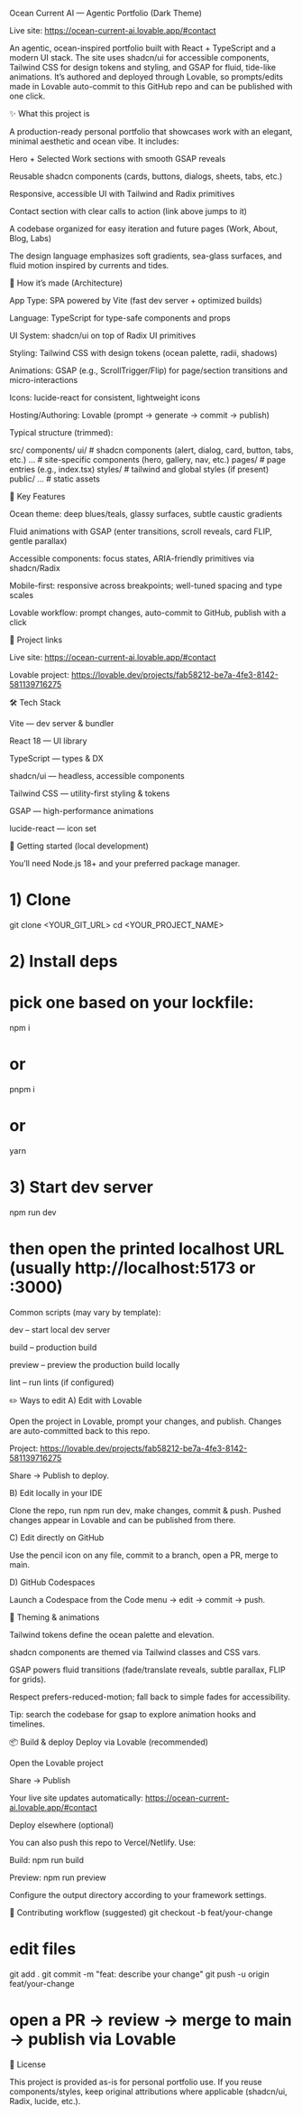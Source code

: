 Ocean Current AI — Agentic Portfolio (Dark Theme)

Live site: https://ocean-current-ai.lovable.app/#contact

An agentic, ocean-inspired portfolio built with React + TypeScript and a modern UI stack. The site uses shadcn/ui for accessible components, Tailwind CSS for design tokens and styling, and GSAP for fluid, tide-like animations. It’s authored and deployed through Lovable, so prompts/edits made in Lovable auto-commit to this GitHub repo and can be published with one click.

✨ What this project is

A production-ready personal portfolio that showcases work with an elegant, minimal aesthetic and ocean vibe. It includes:

Hero + Selected Work sections with smooth GSAP reveals

Reusable shadcn components (cards, buttons, dialogs, sheets, tabs, etc.)

Responsive, accessible UI with Tailwind and Radix primitives

Contact section with clear calls to action (link above jumps to it)

A codebase organized for easy iteration and future pages (Work, About, Blog, Labs)

The design language emphasizes soft gradients, sea-glass surfaces, and fluid motion inspired by currents and tides.

🧱 How it’s made (Architecture)

App Type: SPA powered by Vite (fast dev server + optimized builds)

Language: TypeScript for type-safe components and props

UI System: shadcn/ui on top of Radix UI primitives

Styling: Tailwind CSS with design tokens (ocean palette, radii, shadows)

Animations: GSAP (e.g., ScrollTrigger/Flip) for page/section transitions and micro-interactions

Icons: lucide-react for consistent, lightweight icons

Hosting/Authoring: Lovable (prompt → generate → commit → publish)

Typical structure (trimmed):

src/
  components/
    ui/                # shadcn components (alert, dialog, card, button, tabs, etc.)
    ...                # site-specific components (hero, gallery, nav, etc.)
  pages/               # page entries (e.g., index.tsx)
  styles/              # tailwind and global styles (if present)
public/
  ...                  # static assets

🧩 Key Features

Ocean theme: deep blues/teals, glassy surfaces, subtle caustic gradients

Fluid animations with GSAP (enter transitions, scroll reveals, card FLIP, gentle parallax)

Accessible components: focus states, ARIA-friendly primitives via shadcn/Radix

Mobile-first: responsive across breakpoints; well-tuned spacing and type scales

Lovable workflow: prompt changes, auto-commit to GitHub, publish with a click

🔗 Project links

Live site: https://ocean-current-ai.lovable.app/#contact

Lovable project: https://lovable.dev/projects/fab58212-be7a-4fe3-8142-581139716275

🛠️ Tech Stack

Vite — dev server & bundler

React 18 — UI library

TypeScript — types & DX

shadcn/ui — headless, accessible components

Tailwind CSS — utility-first styling & tokens

GSAP — high-performance animations

lucide-react — icon set

🚀 Getting started (local development)

You’ll need Node.js 18+ and your preferred package manager.

# 1) Clone
git clone <YOUR_GIT_URL>
cd <YOUR_PROJECT_NAME>

# 2) Install deps
# pick one based on your lockfile:
npm i
# or
pnpm i
# or
yarn

# 3) Start dev server
npm run dev
# then open the printed localhost URL (usually http://localhost:5173 or :3000)


Common scripts (may vary by template):

dev – start local dev server

build – production build

preview – preview the production build locally

lint – run lints (if configured)

✏️ Ways to edit
A) Edit with Lovable

Open the project in Lovable, prompt your changes, and publish.
Changes are auto-committed back to this repo.

Project: https://lovable.dev/projects/fab58212-be7a-4fe3-8142-581139716275

Share → Publish to deploy.

B) Edit locally in your IDE

Clone the repo, run npm run dev, make changes, commit & push.
Pushed changes appear in Lovable and can be published from there.

C) Edit directly on GitHub

Use the pencil icon on any file, commit to a branch, open a PR, merge to main.

D) GitHub Codespaces

Launch a Codespace from the Code menu → edit → commit → push.

🌊 Theming & animations

Tailwind tokens define the ocean palette and elevation.

shadcn components are themed via Tailwind classes and CSS vars.

GSAP powers fluid transitions (fade/translate reveals, subtle parallax, FLIP for grids).

Respect prefers-reduced-motion; fall back to simple fades for accessibility.

Tip: search the codebase for gsap to explore animation hooks and timelines.

📦 Build & deploy
Deploy via Lovable (recommended)

Open the Lovable project

Share → Publish

Your live site updates automatically: https://ocean-current-ai.lovable.app/#contact

Deploy elsewhere (optional)

You can also push this repo to Vercel/Netlify. Use:

Build: npm run build

Preview: npm run preview

Configure the output directory according to your framework settings.

🤝 Contributing workflow (suggested)
git checkout -b feat/your-change
# edit files
git add .
git commit -m "feat: describe your change"
git push -u origin feat/your-change
# open a PR → review → merge to main → publish via Lovable

📜 License

This project is provided as-is for personal portfolio use.
If you reuse components/styles, keep original attributions where applicable (shadcn/ui, Radix, lucide, etc.).
